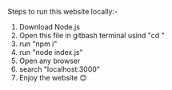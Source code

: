 Steps to run this website locally:-
1. Download Node.js
2. Open this file in gitbash terminal usind "cd <folder location>"
3. run "npm i"
4. run "node index.js"
5. Open any browser
6. search "localhost:3000"
7. Enjoy the website 😊
